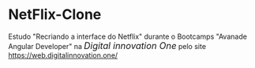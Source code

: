 # NetFlix-Clone
Estudo "Recriando a interface do Netflix" durante o Bootcamps "Avanade Angular Developer" na <em style="font-size:18px"> Digital innovation One</em> pelo site https://web.digitalinnovation.one/
